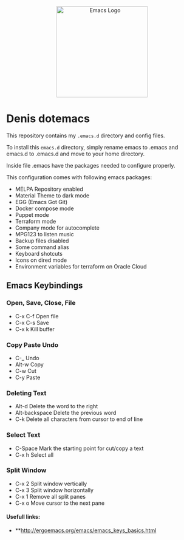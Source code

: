 <div align=center><a href="https://github.com/emacs-tw/awesome-emacs"><img alt="Emacs Logo" width="240" height="240" src="https://upload.wikimedia.org/wikipedia/commons/0/08/EmacsIcon.svg"></a></div>

# Denis dotemacs

This repository contains my `.emacs.d` directory and config files.

To install this `emacs.d` directory, simply rename emacs to .emacs and emacs.d to .emacs.d and move to your home directory.

Inside file .emacs have the packages needed to configure properly.

This configuration comes with following emacs packages:

- MELPA Repository enabled
- Material Theme to dark mode
- EGG (Emacs Got Git)
- Docker compose mode
- Puppet mode
- Terraform mode
- Company mode for autocomplete
- MPG123 to listen music
- Backup files disabled
- Some command alias
- Keyboard shotcuts
- Icons on dired mode
- Environment variables for terraform on Oracle Cloud

## Emacs Keybindings

### Open, Save, Close, File
- C-x C-f Open file
- C-x C-s Save
- C-x k Kill buffer

### Copy Paste Undo
- C-_ Undo
- Alt-w Copy
- C-w  Cut
- C-y Paste

### Deleting Text
- Alt-d Delete the word to the right
- Alt-backspace Delete the previous word
- C-k Delete all characters from cursor to end of line

### Select Text
- C-Space Mark the starting point for cut/copy a text
- C-x h Select all

### Split Window
- C-x 2 Split window vertically
- C-x 3 Split window horizontally
- C-x 1 Remove all split panes
- C-x o Move cursor to the next pane

#### Usefull links:
- **http://ergoemacs.org/emacs/emacs_keys_basics.html